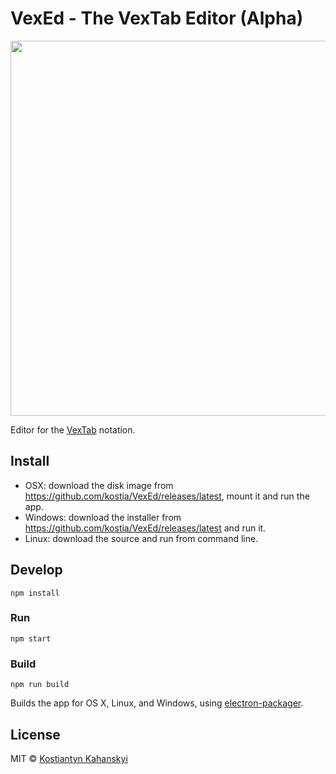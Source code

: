 # VexEd - The VexTab Editor (Alpha)

<img src="https://raw.github.com/kostia/VexEd/master/etc/screenshot.png" width="600px">

Editor for the [VexTab](http://www.vexflow.com/vextab) notation.

## Install

* OSX: download the disk image from https://github.com/kostia/VexEd/releases/latest, mount it and run the app.
* Windows: download the installer from https://github.com/kostia/VexEd/releases/latest and run it.
* Linux: download the source and run from command line.

## Develop

```
npm install
```

### Run

```
npm start
```

### Build

```
npm run build
```

Builds the app for OS X, Linux, and Windows, using [electron-packager](https://github.com/maxogden/electron-packager).


## License

MIT © [Kostiantyn Kahanskyi](https://github.com/kostia/VexEd)
